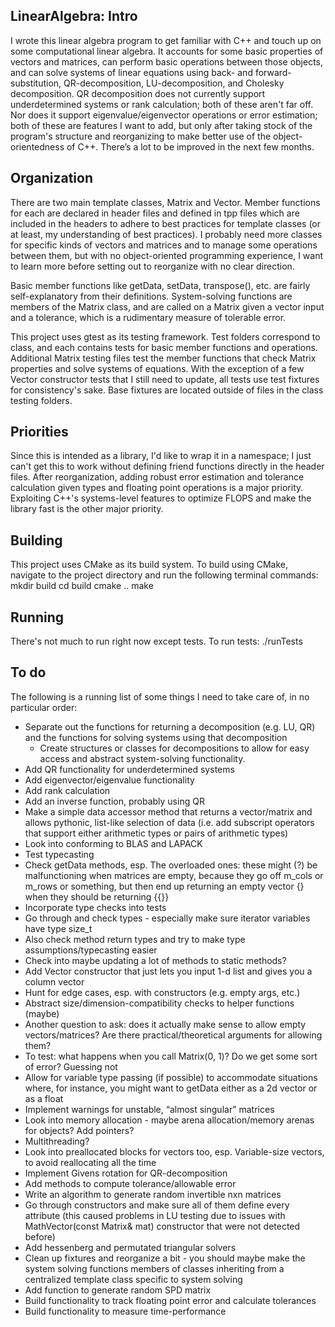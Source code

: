## LinearAlgebra: Intro

I wrote this linear algebra program to get familiar with C++ and touch up on some computational linear algebra. It accounts for some basic properties of vectors and matrices, can perform basic operations between those objects, and can solve systems of linear equations using back- and forward-substitution, QR-decomposition, LU-decomposition, and Cholesky decomposition. QR decomposition does not currently support underdetermined systems or rank calculation; both of these aren't far off. Nor does it support eigenvalue/eigenvector operations or error estimation; both of these are features I want to add, but only after taking stock of the program's structure and reorganizing to make better use of the object-orientedness of C++. There’s a lot to be improved in the next few months.

## Organization

There are two main template classes, Matrix and Vector. Member functions for each are declared in header files and defined in tpp files which are included in the headers to adhere to best practices for template classes (or at least, my understanding of best practices). I probably need more classes for specific kinds of vectors and matrices and to manage some operations between them, but with no object-oriented programming experience, I want to learn more before setting out to reorganize with no clear direction.

Basic member functions like getData, setData, transpose(), etc. are fairly self-explanatory from their definitions. System-solving functions are members of the Matrix class, and are called on a Matrix given a vector input and a tolerance, which is a rudimentary measure of tolerable error.

This project uses gtest as its testing framework. Test folders correspond to class, and each contains tests for basic member functions and operations. Additional Matrix testing files test the member functions that check Matrix properties and solve systems of equations. With the exception of a few Vector constructor tests that I still need to update, all tests use test fixtures for consistency's sake. Base fixtures are located outside of files in the class testing folders.

## Priorities

Since this is intended as a library, I'd like to wrap it in a namespace; I just can't get this to work without defining friend functions directly in the header files. After reorganization, adding robust error estimation and tolerance calculation given types and floating point operations is a major priority. Exploiting C++'s systems-level features to optimize FLOPS and make the library fast is the other major priority.

## Building
This project uses CMake as its build system. To build using CMake, navigate to the project directory and run the following terminal commands:
mkdir build
cd build
cmake ..
make

## Running
There's not much to run right now except tests. To run tests:
./runTests

## To do

The following is a running list of some things I need to take care of, in no particular order:

- Separate out the functions for returning a decomposition (e.g. LU, QR) and the functions for solving systems using that decomposition
    - Create structures or classes for decompositions to allow for easy access and abstract system-solving functionality.
- Add QR functionality for underdetermined systems
- Add eigenvector/eigenvalue functionality
- Add rank calculation
- Add an inverse function, probably using QR
- Make a simple data accessor method that returns a vector/matrix and allows pythonic, list-like selection of data (i.e. add subscript operators that support either arithmetic types or pairs of arithmetic types)
- Look into conforming to BLAS and LAPACK
- Test typecasting
- Check getData methods, esp. The overloaded ones: these might (?) be malfunctioning when matrices are empty, because they go off m_cols or m_rows or something, but then end up returning an empty vector {} when they should be returning {{}}
- Incorporate type checks into tests
- Go through and check types - especially make sure iterator variables have type size_t
- Also check method return types and try to make type assumptions/typecasting easier
- Check into maybe updating a lot of methods to static methods?
- Add Vector constructor that just lets you input 1-d list and gives you a column vector
- Hunt for edge cases, esp. with constructors (e.g. empty args, etc.)
- Abstract size/dimension-compatibility checks to helper functions (maybe)
- Another question to ask: does it actually make sense to allow empty vectors/matrices? Are there practical/theoretical arguments for allowing them?
- To test: what happens when you call Matrix(0, 1)? Do we get some sort of error? Guessing not
- Allow for variable type passing (if possible) to accommodate situations where, for instance, you might want to getData either as a 2d vector or as a float
- Implement warnings for unstable, “almost singular” matrices
- Look into memory allocation - maybe arena allocation/memory arenas for objects? Add pointers?
- Multithreading?
- Look into preallocated blocks for vectors too, esp. Variable-size vectors, to avoid reallocating all the time
- Implement Givens rotation for QR-decomposition
- Add methods to compute tolerance/allowable error
- Write an algorithm to generate random invertible nxn matrices
- Go through constructors and make sure all of them define every attribute (this caused problems in LU testing due to issues with MathVector(const Matrix& mat) constructor that were not detected before)
- Add hessenberg and permutated triangular solvers
- Clean up fixtures and reorganize a bit - you should maybe make the system solving functions members of classes inheriting from a centralized template class specific to system solving
- Add function to generate random SPD matrix
- Build functionality to track floating point error and calculate tolerances
- Build functionality to measure time-performance